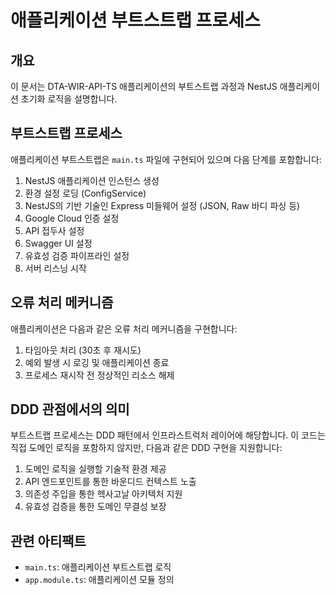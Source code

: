 # 애플리케이션 부트스트랩 프로세스

## 개요
이 문서는 DTA-WIR-API-TS 애플리케이션의 부트스트랩 과정과 NestJS 애플리케이션 초기화 로직을 설명합니다.

## 부트스트랩 프로세스

애플리케이션 부트스트랩은 `main.ts` 파일에 구현되어 있으며 다음 단계를 포함합니다:

1. NestJS 애플리케이션 인스턴스 생성
2. 환경 설정 로딩 (ConfigService)
3. NestJS의 기반 기술인 Express 미들웨어 설정 (JSON, Raw 바디 파싱 등)
4. Google Cloud 인증 설정
5. API 접두사 설정
6. Swagger UI 설정
7. 유효성 검증 파이프라인 설정
8. 서버 리스닝 시작

## 오류 처리 메커니즘

애플리케이션은 다음과 같은 오류 처리 메커니즘을 구현합니다:

1. 타임아웃 처리 (30초 후 재시도)
2. 예외 발생 시 로깅 및 애플리케이션 종료
3. 프로세스 재시작 전 정상적인 리소스 해제

## DDD 관점에서의 의미

부트스트랩 프로세스는 DDD 패턴에서 인프라스트럭처 레이어에 해당합니다. 이 코드는 직접 도메인 로직을 포함하지 않지만, 다음과 같은 DDD 구현을 지원합니다:

1. 도메인 로직을 실행할 기술적 환경 제공
2. API 엔드포인트를 통한 바운디드 컨텍스트 노출
3. 의존성 주입을 통한 헥사고날 아키텍처 지원
4. 유효성 검증을 통한 도메인 무결성 보장

## 관련 아티팩트

- `main.ts`: 애플리케이션 부트스트랩 로직
- `app.module.ts`: 애플리케이션 모듈 정의